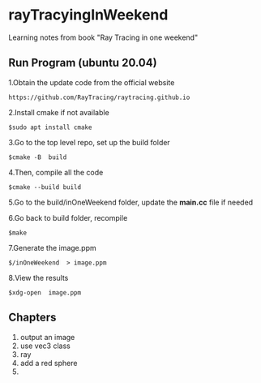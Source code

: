 # rayTracyingInWeekend
Learning notes from book "Ray Tracing in one weekend"

## Run Program (ubuntu 20.04)
1.Obtain the update code from the official website
```
https://github.com/RayTracing/raytracing.github.io
```
2.Install cmake if not available 
```
$sudo apt install cmake
```
3.Go to the top level repo, set up the build folder
```
$cmake -B  build
```
4.Then, compile all the code
```
$cmake --build build
```
5.Go to the build/inOneWeekend folder, update the **main.cc** file if needed

6.Go back to build folder, recompile
```
$make
```
7.Generate the image.ppm 
```
$/inOneWeekend  > image.ppm
```
8.View the results
```
$xdg-open  image.ppm
```

## Chapters
1. output an image
2. use vec3 class 
3. ray
4. add a red sphere
5.
